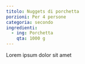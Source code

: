 ```yaml
---
titolo: Nuggets di porchetta
porzioni: Per 4 persone
categoria: secondo
ingredienti:
  - ing: Porchetta
    qta: 1000 g
---
```


Lorem ipsum dolor sit amet
